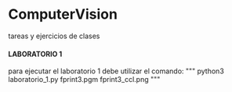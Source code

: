 # ComputerVision
tareas y ejercicios de clases

#### LABORATORIO 1
para ejecutar el laboratorio 1 debe utilizar el comando: 
"""
python3 laboratorio_1.py fprint3.pgm fprint3_ccl.png
"""
